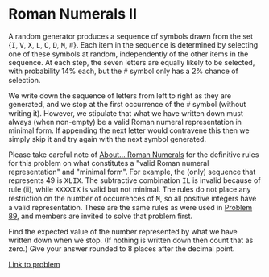 # Roman Numerals II

<p>A random generator produces a sequence of symbols drawn from the set {<span style="font-family:'courier new', monospace;">I</span>, <span style="font-family:'courier new', monospace;">V</span>, <span style="font-family:'courier new', monospace;">X</span>, <span style="font-family:'courier new', monospace;">L</span>, <span style="font-family:'courier new', monospace;">C</span>, <span style="font-family:'courier new', monospace;">D</span>, <span style="font-family:'courier new', monospace;">M</span>, <span style="font-family:'courier new', monospace;">#</span>}. Each item in the sequence is determined by selecting one of these symbols at random, independently of the other items in the sequence. At each step, the seven letters are equally likely to be selected, with probability 14% each, but the <span style="font-family:'courier new', monospace;">#</span> symbol only has a 2% chance of selection.</p>

<p>We write down the sequence of letters from left to right as they are generated, and we stop at the first occurrence of the <span style="font-family:'courier new', monospace;">#</span> symbol (without writing it). However, we stipulate that what we have written down must always (when non-empty) be a valid Roman numeral representation in minimal form. If appending the next letter would contravene this then we simply skip it and try again with the next symbol generated.</p>

<p>Please take careful note of <a href="about=roman_numerals">About... Roman Numerals</a> for the definitive rules for this problem on what constitutes a "valid Roman numeral representation" and "minimal form". For example, the (only) sequence that represents 49 is <span style="font-family:'courier new', monospace;">XLIX</span>. The subtractive combination <span style="font-family:'courier new', monospace;">IL</span> is invalid because of rule (ii), while <span style="font-family:'courier new', monospace;">XXXXIX</span> is valid but not minimal. The rules do not place any restriction on the number of occurrences of <span style="font-family:'courier new', monospace;">M</span>, so all positive integers have a valid representation. These are the same rules as were used in <a href="problem=89">Problem 89</a>, and members are invited to solve that problem first.</p>

<p>Find the expected value of the number represented by what we have written down when we stop. (If nothing is written down then count that as zero.) Give your answer rounded to 8 places after the decimal point.</p>

[Link to problem](https://projecteuler.net/problem=610)
